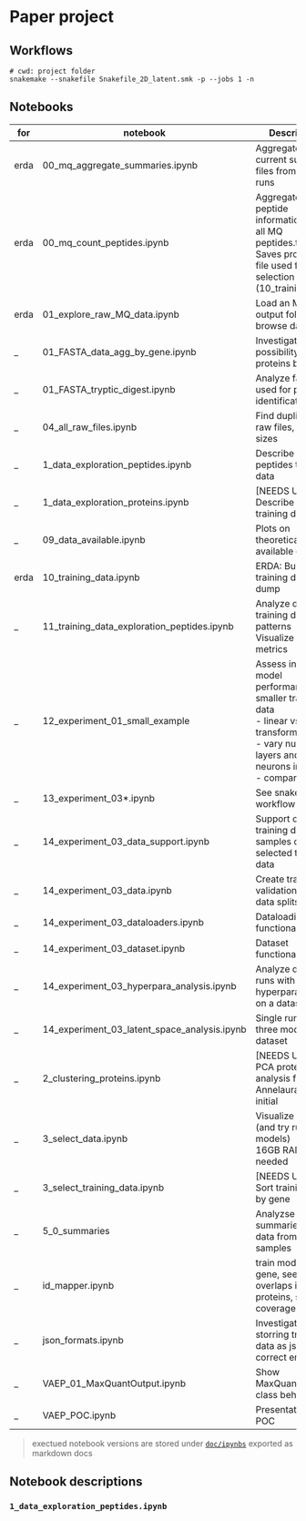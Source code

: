 # Paper project

## Workflows

```
# cwd: project folder
snakemake --snakefile Snakefile_2D_latent.smk -p --jobs 1 -n
```


## Notebooks
for | notebook  | Description
--- | ---  |  --- 
erda | 00_mq_aggregate_summaries.ipynb   | Aggregate current summary files from MQ runs
erda | 00_mq_count_peptides.ipynb        | Aggregate peptide information from all MQ peptides.txt files <br> Saves processed file used for data selection (10_training_data)
erda | 01_explore_raw_MQ_data.ipynb      | Load an MQ txt output folder and browse data
_ | 01_FASTA_data_agg_by_gene.ipynb   | Investigate possibility to join proteins by gene
_ | 01_FASTA_tryptic_digest.ipynb     | Analyze fasta file used for peptide identification
_ | 04_all_raw_files.ipynb            | Find duplicate raw files, analyze sizes
_ | 1_data_exploration_peptides.ipynb | Describe current peptides training data
_ | 1_data_exploration_proteins.ipynb | \[NEEDS UPDATE\] Describe protein training data 
_ | 09_data_available.ipynb           | Plots on theoretically available data
erda | 10_training_data.ipynb            | ERDA: Build training data dump
_ | 11_training_data_exploration_peptides.ipynb | Analyze dump of training data for patterns<br>  Visualize key metrics
_ | 12_experiment_01_small_example |  Assess inital model performance on smaller training data<br> - linear vs log transformed data<br> - vary number of layers and neurons in layers<br> - compare   | performance in original space
_ | 13_experiment_03*.ipynb           | See snakemake workflow
_ | 14_experiment_03_data_support.ipynb | Support of training data samples on selected training data
_ | 14_experiment_03_data.ipynb       | Create train, validation and test data splits
_ | 14_experiment_03_dataloaders.ipynb| Dataloading functionality
_ | 14_experiment_03_dataset.ipynb    | Dataset functionality
_ | 14_experiment_03_hyperpara_analysis.ipynb | Analyze different runs with varying hyperparameters on a dataset
_ | 14_experiment_03_latent_space_analysis.ipynb | Single run of all three models on a dataset
_ | 2_clustering_proteins.ipynb       | \[NEEDS UPDATE\] PCA protein analysis from Annelaura w/ initial   | data
 _ | 3_select_data.ipynb              | Visualize all data (and try running models) <br> 16GB RAM needed
_ | 3_select_training_data.ipynb      | \[NEEDS UPDATE\] Sort training data by gene
_ | 5_0_summaries                     | Analyzse summaries.txt data from all samples
_ | id_mapper.ipynb                   | train models per gene, see overlaps in proteins, see coverage   | of proteins with observed peptides, align overlapping peptide sequences
_ | json_formats.ipynb                | Investigate storring training data as json with correct encoding
_ | VAEP_01_MaxQuantOutput.ipynb      | Show MaxQuantOutput class behaviour
_ | VAEP_POC.ipynb                    | Presentation for POC

> exectued notebook versions are stored under [`doc/ipynbs`](doc/ipynbs) exported as markdown docs


## Notebook descriptions


### `1_data_exploration_peptides.ipynb` 


### 